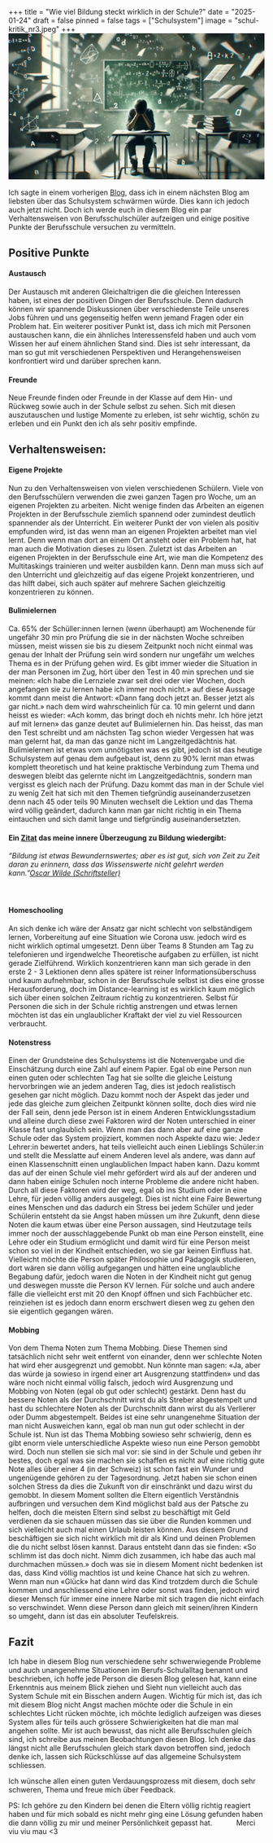 +++
title = "Wie viel Bildung steckt wirklich in der Schule?"
date = "2025-01-24"
draft = false
pinned = false
tags = ["Schulsystem"]
image = "schul-kritik_nr3.jpeg"
+++
![](schul-kritik_nr3.jpeg)

Ich sagte in einem vorherigen [Blog](https://www.maelduwan.ch/vielleicht-pragt-mich-das-system-doch-mehr-als-es-mir-lieb-ist/), dass ich in einem nächsten Blog am liebsten über das Schulsystem schwärmen würde. Dies kann ich jedoch auch jetzt nicht. Doch ich werde euch in diesem Blog ein par Verhaltensweisen von Berufsschulschüler aufzeigen und einige positive Punkte der Berufsschule versuchen zu vermitteln.

## Positive Punkte

#### Austausch

Der Austausch mit anderen Gleichaltrigen die die gleichen Interessen haben, ist eines der positiven Dingen der Berufsschule. Denn dadurch können wir spannende Diskussionen über verschiedenste Teile unseres Jobs führen und uns gegenseitig helfen wenn jemand Fragen oder ein Problem hat. Ein weiterer positiver Punkt ist, dass ich mich mit Personen austauschen kann, die ein ähnliches Interessensfeld haben und auch vom Wissen her auf einem ähnlichen Stand sind. Dies ist sehr interessant, da man so gut mit verschiedenen Perspektiven und Herangehensweisen konfrontiert wird und darüber sprechen kann.

#### Freunde

Neue Freunde finden oder Freunde in der Klasse auf dem Hin- und Rückweg sowie auch in der Schule selbst zu sehen. Sich mit diesen auszutauschen und lustige Momente zu erleben, ist sehr wichtig, schön zu erleben und ein Punkt den ich als sehr positiv empfinde. 

## Verhaltensweisen:

#### Eigene Projekte

Nun zu den Verhaltensweisen von vielen verschiedenen Schülern. Viele von den Berufsschülern verwenden die zwei ganzen Tagen pro Woche, um an eigenen Projekten zu arbeiten. Nicht wenige finden das Arbeiten an eigenen Projekten in der Berufsschule ziemlich spannend oder zumindest deutlich spannender als der Unterricht. Ein weiterer Punkt der von vielen als positiv empfunden wird, ist das wenn man an eigenen Projekten arbeitet man viel lernt. Denn wenn man dort an einem Ort ansteht oder ein Problem hat, hat man auch die Motivation dieses zu lösen. Zuletzt ist das Arbeiten an eigenen Projekten in der Berufsschule eine Art, wie man die Kompetenz des Multitaskings trainieren und weiter ausbilden kann. Denn man muss sich auf den Unterricht und gleichzeitig auf das eigene Projekt konzentrieren, und das hilft dabei, sich auch später auf mehrere Sachen gleichzeitig konzentrieren zu können.

#### Bulimielernen

Ca. 65% der Schüller:innen lernen (wenn überhaupt) am Wochenende für ungefähr 30 min pro Prüfung die sie in der nächsten Woche schreiben müssen, meist wissen sie bis zu diesem Zeitpunkt noch nicht einmal was genau der Inhalt der Prüfung sein wird sondern nur ungefähr um welches Thema es in der Prüfung gehen wird. Es gibt immer wieder die Situation in der man Personen im Zug, hört über den Test in 40 min sprechen und sie meinen: «Ich habe die Lernziele zwar seit drei oder vier Wochen, doch angefangen sie zu lernen habe ich immer noch nicht.» auf diese Aussage kommt dann meist die Antwort: «Dann fang doch jetzt an. Besser jetzt als gar nicht.» nach dem wird wahrscheinlich für ca. 10 min gelernt und dann heisst es wieder: «Ach komm, das bringt doch eh nichts mehr. Ich höre jetzt auf mit lernen» das ganze deutet auf Bulimielernen hin. Das heisst, das man den Test schreibt und am nächsten Tag schon wieder Vergessen hat was man gelernt hat, da man das ganze nicht im Langzeitgedächtnis hat. Bulimielernen ist etwas vom unnötigsten was es gibt, jedoch ist das heutige Schulsystem auf genau dem aufgebaut ist, denn zu 90% lernt man etwas komplett theoretisch und hat keine praktische Verbindung zum Thema und deswegen bleibt das gelernte nicht im Langzeitgedächtnis, sondern man vergisst es gleich nach der Prüfung. Dazu kommt das man in der Schule viel zu wenig Zeit hat sich mit den Themen tiefgründig auseinanderzusetzen denn nach 45 oder teils 90 Minuten wechselt die Lektion und das Thema wird völlig geändert, dadurch kann man gar nicht richtig in ein Thema eintauchen und sich damit lange und tiefgründig auseinandersetzten.



#### Ein [Zitat](https://www.soulsaver.de/blog/kritische-zitate-ueber-das-heutige-schulsystem/) das meine innere Überzeugung zu Bildung wiedergibt:

*“Bildung ist etwas Bewundernswertes; aber es ist gut, sich von Zeit zu Zeit daran zu erinnern, dass das Wissenswerte nicht gelehrt werden kann.”[Oscar Wilde (Schriftsteller)](https://de.wikipedia.org/wiki/Oscar_Wilde)*

####  

#### Homeschooling

An sich denke ich wäre der Ansatz gar nicht schlecht von selbständigem lernen, Vorbereitung auf eine Situation wie Corona usw. jedoch wird es nicht wirklich optimal umgesetzt. Denn über Teams 8 Stunden am Tag zu telefonieren und irgendwelche Theoretische aufgaben zu erfüllen, ist nicht gerade Zielführend. Wirklich konzentrieren kann man sich gerade in den erste 2 - 3 Lektionen denn alles spätere ist reiner Informationsüberschuss und kaum aufnehmbar, schon in der Berufsschule selbst ist dies eine grosse Herausforderung, doch im Distance-learning ist es wirklich kaum möglich sich über einen solchen Zeitraum richtig zu konzentrieren. Selbst für Personen die sich in der Schule richtig anstrengen und etwas lernen möchten ist das ein unglaublicher Kraftakt der viel zu viel Ressourcen verbraucht.

#### Notenstress

Einen der Grundsteine des Schulsystems ist die Notenvergabe und die Einschätzung durch eine Zahl auf einem Papier. Egal ob eine Person nun einen guten oder schlechten Tag hat sie sollte die gleiche Leistung hervorbringen wie an jedem anderen Tag, dies ist jedoch realistisch gesehen gar nicht möglich. Dazu kommt noch der Aspekt das jeder und jede das gleiche zum gleichen Zeitpunkt können sollte, doch dies wird nie der Fall sein, denn jede Person ist in einem Anderen Entwicklungsstadium und alleine durch diese zwei Faktoren wird der Noten unterschied in einer Klasse fast unglaublich sein. Wenn man das dann aber auf eine ganze Schule oder das System projiziert, kommen noch Aspekte dazu wie: Jede:r Lehrer:in bewertet anders, hat teils vielleicht auch einen Lieblings Schüler:in und stellt die Messlatte auf einem Anderen level als andere, was dann auf einen Klassenschnitt einen unglaublichen Impact haben kann. Dazu kommt das auf der einen Schule viel mehr gefördert wird als auf der anderen und dann haben einige Schulen noch interne Probleme die andere nicht haben. Durch all diese Faktoren wird der weg, egal ob ins Studium oder in eine Lehre, für jeden völlig anders ausgelegt. Dies ist nicht eine Faire Bewertung eines Menschen und das dadurch ein Stress bei jedem Schüler und jeder Schülerin entsteht da sie Angst haben müssen um ihre Zukunft, denn diese Noten die kaum etwas über eine Person aussagen, sind Heutzutage teils immer noch der ausschlaggebende Punkt ob man eine Person einstellt, eine Lehre oder ein Studium ermöglicht und damit wird für eine Person meist schon so viel in der Kindheit entschieden, wo sie gar keinen Einfluss hat. Vielleicht möchte die Person später Philosophie und Pädagogik studieren, dort wären sie dann völlig aufgegangen und hätten eine unglaubliche Begabung dafür, jedoch waren die Noten in der Kindheit nicht gut genug und deswegen musste die Person KV lernen. Für solche und auch andere fälle die vielleicht erst mit 20 den Knopf öffnen und sich Fachbücher etc. reinziehen ist es jedoch dann enorm erschwert diesen weg zu gehen den sie eigentlich gegangen wären.

#### Mobbing

Von dem Thema Noten zum Thema Mobbing. Diese Themen sind tatsächlich nicht sehr weit entfernt von einander, denn wer schlechte Noten hat wird eher ausgegrenzt und gemobbt. Nun könnte man sagen: «Ja, aber das würde ja sowieso in irgend einer art Ausgrenzung stattfinden» und das wäre noch nicht einmal völlig falsch, jedoch wird Ausgrenzung und Mobbing von Noten (egal ob gut oder schlecht) gestärkt. Denn hast du bessere Noten als der Durchschnitt wirst du als Streber abgestempelt und hast du schlechtere Noten als der Durchschnitt dann wirst du als Verlierer oder Dumm abgestempelt. Beides ist eine sehr unangenehme Situation der man nicht Ausweichen kann, egal ob man nun gut oder schlecht in der Schule ist. Nun ist das Thema Mobbing sowieso sehr schwierig, denn es gibt enorm viele unterschiedliche Aspekte wieso nun eine Person gemobbt wird. Doch nun stellen sie sich mal vor: sie sind in der Schule und geben ihr bestes, doch egal was sie machen sie schaffen es nicht auf eine richtig gute Note alles über einer 4 (in der Schweiz) ist schon fast ein Wunder und ungenügende gehören zu der Tagesordnung. Jetzt haben sie schon einen solchen Stress da dies die Zukunft von dir einschränkt und dazu wirst du gemobbt. In diesem Moment sollten die Eltern eigentlich Verständnis aufbringen und versuchen dem Kind möglichst bald aus der Patsche zu helfen, doch die meisten Eltern sind selbst zu beschäftigt mit Geld verdienen da sie schauen müssen das sie über die Runden kommen und sich vielleicht auch mal einen Urlaub leisten können. Aus diesem Grund beschäftigen sie sich nicht wirklich mit dir als Kind und deinen Problemen die du nicht selbst lösen kannst. Daraus entsteht dann das sie finden: «So schlimm ist das doch nicht. Nimm dich zusammen, ich habe das auch mal durchmachen müssen.» doch was sie in diesem Moment nicht bedenken ist das, dass Kind völlig machtlos ist und keine Chance hat sich zu wehren. Wenn man nun «Glück» hat dann wird das Kind trotzdem durch die Schule kommen und anschliessend eine Lehre oder sonst was finden, jedoch wird dieser Mensch für immer eine innere Narbe mit sich tragen die nicht einfach so verschwindet. Wenn diese Person dann gleich mit seinen/ihren Kindern so umgeht, dann ist das ein absoluter Teufelskreis. 

## Fazit

Ich habe in diesem Blog nun verschiedene sehr schwerwiegende Probleme und auch unangenehme Situationen im Berufs-Schulalltag benannt und beschrieben, ich hoffe jede Person die diesen Blog gelesen hat, kann eine Erkenntnis aus meinem Blick ziehen und Sieht nun vielleicht auch das System Schule mit ein Bisschen andern Augen. Wichtig für mich ist, das ich mit diesem Blog nicht Angst machen möchte oder die Schule in ein schlechtes Licht rücken möchte, ich möchte lediglich aufzeigen was dieses System alles für teils auch grössere Schwierigkeiten hat die man mal angehen sollte. Mir ist auch bewusst, das nicht alle Berufsschulen gleich sind, ich schreibe aus meinen Beobachtungen diesen Blog. Ich denke das längst nicht alle Berufsschulen gleich stark davon betroffen sind, jedoch denke ich, lassen sich Rückschlüsse auf das allgemeine Schulsystem schliessen.

Ich wünsche allen einen guten Verdauungsprozess mit diesem, doch sehr schweren, Thema und freue mich über Feedback. 

PS: Ich gehöre zu den Kindern bei denen die Eltern völlig richtig reagiert haben und für mich sobald es nicht mehr ging eine Lösung gefunden haben die dann völlig zu mir und meiner Persönlichkeit gepasst hat.            Merci viu viu mau <3